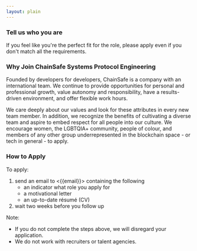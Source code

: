 ```yaml
---
layout: plain
---
```


### Tell us who you are

If you feel like you're the perfect fit for the role, please apply even if you
don't match all the requirements.


### Why Join ChainSafe Systems Protocol Engineering

Founded by developers for developers, ChainSafe is a company with an
international team. We continue to provide opportunities for personal and
professional growth, value autonomy and responsibility, have a results-driven
environment, and offer flexible work hours.

We care deeply about our values and look for these attributes in every new team
member. In addition, we recognize the benefits of cultivating a diverse team and
aspire to embed respect for all people into our culture. We encourage women, the
LGBTQIA+ community, people of colour, and members of any other group
underrepresented in the blockchain space - or tech in general - to apply.

### How to Apply

To apply:

1. send an email to <{{email}}> containing the following
   - an indicator what role you apply for
   - a motivational letter
   - an up-to-date résumé (CV)
2. wait two weeks before you follow up

Note:

- If you do not complete the steps above, we will disregard your application.
- We do not work with recruiters or talent agencies.
